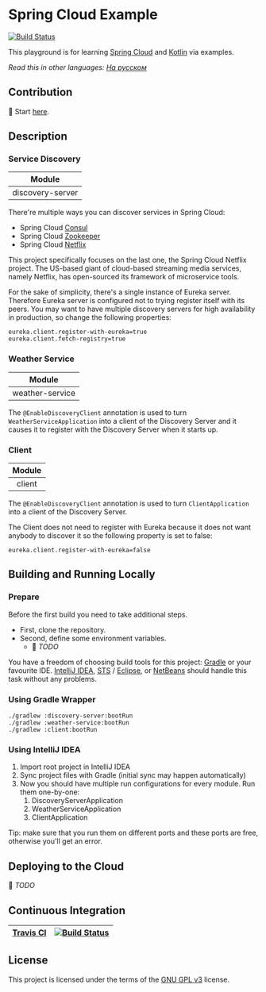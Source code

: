 # Spring Cloud Example

[![Build Status](https://travis-ci.com/naXa777/spring-cloud-example.svg?branch=master&style=flat)](https://travis-ci.com/naXa777/spring-cloud-example)

This playground is for learning [Spring Cloud](https://cloud.spring.io/) and [Kotlin](https://kotlinlang.org/) via examples.

_Read this in other languages: [На русском](README.md)_

## Contribution

&#x1F49A; Start [here](https://github.com/naXa777/spring-cloud-example/issues).

## Description

### Service Discovery

|      Module      |
| :--------------: |
| discovery-server |

There're multiple ways you can discover services in Spring Cloud:

* Spring Cloud [Consul](https://cloud.spring.io/spring-cloud-consul/)
* Spring Cloud [Zookeeper](https://cloud.spring.io/spring-cloud-zookeeper/)
* Spring Cloud [Netflix](https://cloud.spring.io/spring-cloud-netflix/)

This project specifically focuses on the last one, the Spring Cloud Netflix project. The US-based giant of cloud-based streaming media services, namely Netflix, has open-sourced its framework of microservice tools.

For the sake of simplicity, there's a single instance of Eureka server. Therefore Eureka server is configured not to trying register itself with its peers.
You may want to have multiple discovery servers for high availability in production, so change the following properties:

    eureka.client.register-with-eureka=true
    eureka.client.fetch-registry=true    

### Weather Service

| Module          |
| :-------------: |
| weather-service |

The `@EnableDiscoveryClient` annotation is used to turn `WeatherServiceApplication` into a client of the Discovery Server and it causes it to register with the Discovery Server when it starts up.

### Client

| Module  |
| :-----: |
| client  |

The `@EnableDiscoveryClient` annotation is used to turn `ClientApplication` into a client of the Discovery Server.

The Client does not need to register with Eureka because it does not want anybody to discover it so the following property is set to false:

    eureka.client.register-with-eureka=false
    
## Building and Running Locally

### Prepare

Before the first build you need to take additional steps.

 - First, clone the repository.
 - Second, define some environment variables.
   - &#x1F4D7; _TODO_

You have a freedom of choosing build tools for this project: [Gradle](https://gradle.org/) or your favourite IDE.
[IntelliJ IDEA](https://spring.io/guides/gs/intellij-idea/), [STS](https://stackoverflow.com/q/34214685/1429387) / [Eclipse](http://www.vogella.com/tutorials/EclipseGradle/article.html), or [NetBeans](https://netbeans.org/features/java/build-tools.html) should handle this task without any problems. 

### Using Gradle Wrapper

    ./gradlew :discovery-server:bootRun
    ./gradlew :weather-service:bootRun
    ./gradlew :client:bootRun

### Using IntelliJ IDEA

1. Import root project in IntelliJ IDEA
2. Sync project files with Gradle (initial sync may happen automatically)
3. Now you should have multiple run configurations for every module. Run them one-by-one:
    1. DiscoveryServerApplication
    2. WeatherServiceApplication
    3. ClientApplication

Tip: make sure that you run them on different ports and these ports are free, otherwise you'll get an error.

## Deploying to the Cloud

&#x1F4D7; _TODO_

## Continuous Integration

| [Travis CI](https://travis-ci.com/) | [![Build Status](https://travis-ci.com/naXa777/spring-cloud-example.svg?branch=master&style=flat)](https://travis-ci.com/naXa777/spring-cloud-example) |
| ----------------------------------- | ------------------------------------------------------------------------------------------------------------------------------------------------------ |

## License

This project is licensed under the terms of the [GNU GPL v3](https://www.gnu.org/licenses/gpl-3.0.en.html) license.
